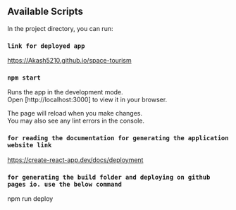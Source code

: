 ## Available Scripts

In the project directory, you can run:

### `link for deployed app`

https://Akash5210.github.io/space-tourism

### `npm start`

Runs the app in the development mode.\
Open [http://localhost:3000] to view it in your browser.

The page will reload when you make changes.\
You may also see any lint errors in the console.


### `for reading the documentation for generating the application website link`

https://create-react-app.dev/docs/deployment


### `for generating the build folder and deploying on github pages io. use the below command`

npm run deploy